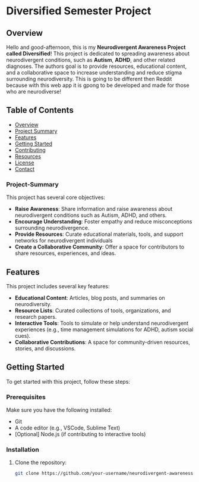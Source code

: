# Diversified Semester Project

## Overview

Hello and good-afternoon, this is my **Neurodivergent Awareness Project called Diversified**! This project is dedicated to spreading awareness about neurodivergent conditions, such as **Autism**, **ADHD**, and other related diagnoses. The authors goal is to provide resources, educational content, and a collaborative space to increase understanding and reduce stigma surrounding neurodiversity. This is going to be different then Reddit because with this web app it is gpong to be developed and made for those who are neurodiverse!

## Table of Contents

- [Overview](#overview)
- [Project Summary](#Project-Summary)
- [Features](#features)
- [Getting Started](#getting-started)
- [Contributing](#contributing)
- [Resources](#resources)
- [License](#license)
- [Contact](#contact)

### Project-Summary

This project has several core objectives:

- **Raise Awareness**: Share information and raise awareness about neurodivergent conditions such as Autism, ADHD, and others.
- **Encourage Understanding**: Foster empathy and reduce misconceptions surrounding neurodivergence.
- **Provide Resources**: Curate educational materials, tools, and support networks for neurodivergent individuals
- **Create a Collaborative Community**: Offer a space for contributors to share resources, experiences, and ideas.

## Features

This project includes several key features:

- **Educational Content**: Articles, blog posts, and summaries on neurodiversity.
- **Resource Lists**: Curated collections of tools, organizations, and research papers.
- **Interactive Tools**: Tools to simulate or help understand neurodivergent experiences (e.g., time management simulations for ADHD, autism social cues).
- **Collaborative Contributions**: A space for community-driven resources, stories, and discussions.

## Getting Started

To get started with this project, follow these steps:

### Prerequisites

Make sure you have the following installed:

- Git
- A code editor (e.g., VSCode, Sublime Text)
- [Optional] Node.js (if contributing to interactive tools)

### Installation

1. Clone the repository:
   ```bash
   git clone https://github.com/your-username/neurodivergent-awareness.git
